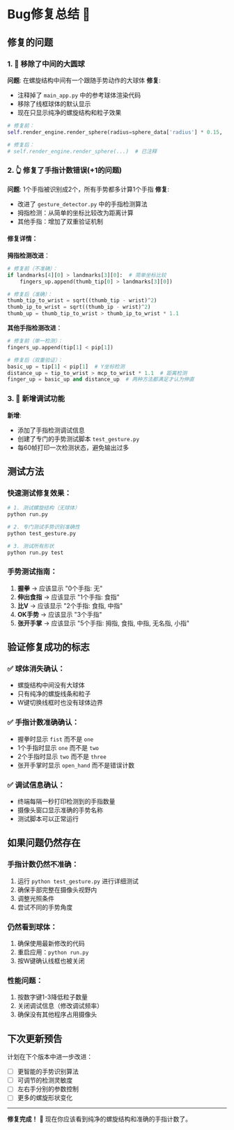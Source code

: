 # Bug修复总结 🔧

## 修复的问题

### 1. 🔵 移除了中间的大圆球
**问题**: 在螺旋结构中间有一个跟随手势动作的大球体
**修复**: 
- 注释掉了 `main_app.py` 中的参考球体渲染代码
- 移除了线框球体的默认显示
- 现在只显示纯净的螺旋结构和粒子效果

```python
# 修复前：
self.render_engine.render_sphere(radius=sphere_data['radius'] * 0.15, ...)

# 修复后：
# self.render_engine.render_sphere(...)  # 已注释
```

### 2. 👆 修复了手指计数错误(+1的问题)
**问题**: 1个手指被识别成2个，所有手势都多计算1个手指
**修复**: 
- 改进了 `gesture_detector.py` 中的手指检测算法
- 拇指检测：从简单的坐标比较改为距离计算
- 其他手指：增加了双重验证机制

#### 修复详情：

**拇指检测改进**：
```python
# 修复前（不准确）：
if landmarks[4][0] > landmarks[3][0]:  # 简单坐标比较
    fingers_up.append(thumb_tip[0] > landmarks[3][0])

# 修复后（准确）：
thumb_tip_to_wrist = sqrt((thumb_tip - wrist)^2)
thumb_ip_to_wrist = sqrt((thumb_ip - wrist)^2)  
thumb_up = thumb_tip_to_wrist > thumb_ip_to_wrist * 1.1
```

**其他手指检测改进**：
```python
# 修复前（单一检测）：
fingers_up.append(tip[1] < pip[1])

# 修复后（双重验证）：
basic_up = tip[1] < pip[1]  # Y坐标检测
distance_up = tip_to_wrist > mcp_to_wrist * 1.1  # 距离检测
finger_up = basic_up and distance_up  # 两种方法都满足才认为伸直
```

### 3. 🐛 新增调试功能
**新增**: 
- 添加了手指检测调试信息
- 创建了专门的手势测试脚本 `test_gesture.py`
- 每60帧打印一次检测状态，避免输出过多

## 测试方法

### 快速测试修复效果：
```bash
# 1. 测试螺旋结构（无球体）
python run.py

# 2. 专门测试手势识别准确性
python test_gesture.py

# 3. 测试所有形状
python run.py test
```

### 手势测试指南：
1. **握拳** → 应该显示 "0个手指: 无"
2. **伸出食指** → 应该显示 "1个手指: 食指" 
3. **比V** → 应该显示 "2个手指: 食指, 中指"
4. **OK手势** → 应该显示 "3个手指" 
5. **张开手掌** → 应该显示 "5个手指: 拇指, 食指, 中指, 无名指, 小指"

## 验证修复成功的标志

### ✅ 球体消失确认：
- 螺旋结构中间没有大球体
- 只有纯净的螺旋线条和粒子
- W键切换线框时也没有球体边界

### ✅ 手指计数准确确认：
- 握拳时显示 `fist` 而不是 `one`
- 1个手指时显示 `one` 而不是 `two`
- 2个手指时显示 `two` 而不是 `three`
- 张开手掌时显示 `open_hand` 而不是错误计数

### ✅ 调试信息确认：
- 终端每隔一秒打印检测到的手指数量
- 摄像头窗口显示准确的手势名称
- 测试脚本可以正常运行

## 如果问题仍然存在

### 手指计数仍然不准确：
1. 运行 `python test_gesture.py` 进行详细测试
2. 确保手部完整在摄像头视野内
3. 调整光照条件
4. 尝试不同的手势角度

### 仍然看到球体：
1. 确保使用最新修改的代码
2. 重启应用：`python run.py`
3. 按W键确认线框也被关闭

### 性能问题：
1. 按数字键1-3降低粒子数量
2. 关闭调试信息（修改调试频率）
3. 确保没有其他程序占用摄像头

## 下次更新预告

计划在下个版本中进一步改进：
- [ ] 更智能的手势识别算法
- [ ] 可调节的检测灵敏度
- [ ] 左右手分别的参数控制
- [ ] 更多的螺旋形状变化

---

**修复完成！** 🎉 现在你应该看到纯净的螺旋结构和准确的手指计数了。